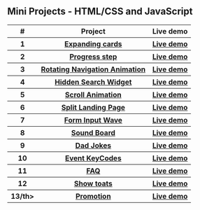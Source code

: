 ## Mini Projects - HTML/CSS and JavaScript
   <table>
        <tr>
            <th>#</th>
            <th>Project</th>
            <th>Live demo</th>
        </tr>
        <tr>
            <th>1</th>
            <th><a href="https://github.com/phantranthelinh/projects-in-50-days/tree/main/expanding%20cards">Expanding cards</a></th>
            <th><a target="_blank" href="https://phantranthelinh.github.io/mini-projects/expanding%20cards//">Live demo</a></th>
        </tr>
        <tr>
            <th>2</th>
            <th><a href="https://github.com/phantranthelinh/projects-in-50-days/tree/main/progress%20step">Progress step</a></th>
            <th><a target="_blank" href="https://serene-golick-757b90.netlify.app/">Live demo</a></th>
        </tr>
      <tr>
            <th>3</th>
            <th><a href="https://github.com/phantranthelinh/mini-projects/tree/main/rotating%20navigation">Rotating Navigation Animation</a></th>
            <th><a target="_blank" href="https://relaxed-varahamihira-5cb6d2.netlify.app/">Live demo</a></th>
        </tr>
    <tr>
            <th>4</th>
            <th><a href="https://github.com/phantranthelinh/mini-projects/tree/main/hidden%20search%20widget">Hidden Search Widget</a></th>
            <th><a target="_blank" href="https://peaceful-allen-7348b4.netlify.app/">Live demo</a></th>
        </tr>
     <tr>
            <th>5</th>
            <th><a href="https://github.com/phantranthelinh/mini-projects/tree/main/scroll-animation">Scroll Animation</a></th>
            <th><a target="_blank" href="https://phantranthelinh.github.io/mini-projects/scroll-animation/">Live demo</a></th>
        </tr>
   <tr>
            <th>6</th>
            <th><a href="https://github.com/phantranthelinh/mini-projects/tree/main/split-landing-page">Split Landing Page</a></th>
            <th><a target="_blank" href="https://phantranthelinh.github.io/mini-projects/split-landing-page/">Live demo</a></th>
        </tr>
      <tr>
            <th>7</th>
            <th><a href="https://github.com/phantranthelinh/mini-projects/tree/main/form-wave">Form Input Wave</a></th>
            <th><a target="_blank" href="https://phantranthelinh.github.io/mini-projects/form-wave/">Live demo</a></th>
        </tr>
      <tr>
            <th>8</th>
            <th><a href="https://github.com/phantranthelinh/mini-projects/tree/main/sound-board">Sound Board</a></th>
            <th><a target="_blank" href="https://phantranthelinh.github.io/mini-projects/sound-board/">Live demo</a></th>
        </tr>
       <tr>
            <th>9</th>
            <th><a href="https://github.com/phantranthelinh/mini-projects/tree/main/Dad-jokes">Dad Jokes</a></th>
            <th><a target="_blank" href="https://phantranthelinh.github.io/mini-projects/Dad-jokes/">Live demo</a></th>
        </tr>
     <tr>
            <th>10</th>
            <th><a href="https://github.com/phantranthelinh/mini-projects/tree/main/event-keycodes">Event KeyCodes</a></th>
            <th><a target="_blank" href="https://phantranthelinh.github.io/mini-projects/event-keycodes/">Live demo</a></th>
        </tr>
        <tr>
            <th>11</th>
            <th><a href="https://github.com/phantranthelinh/mini-projects/tree/main/faq">FAQ</a></th>
            <th><a target="_blank" href="https://phantranthelinh.github.io/mini-projects/faq/">Live demo</a></th>
        </tr>
   <tr>
            <th>12</th>
            <th><a href="https://github.com/phantranthelinh/mini-projects/tree/main/show_toats">Show toats</a></th>
            <th><a target="_blank" href="https://phantranthelinh.github.io/mini-projects/show_toats/">Live demo</a></th>
        </tr>
      <tr>
            <th>13/th>
            <th><a href="https://github.com/phantranthelinh/mini-projects/tree/main/promotion">Promotion</a></th>
            <th><a target="_blank" href="https://phantranthelinh.github.io/mini-projects/promotion/">Live demo</a></th>
        </tr>
    </table>

